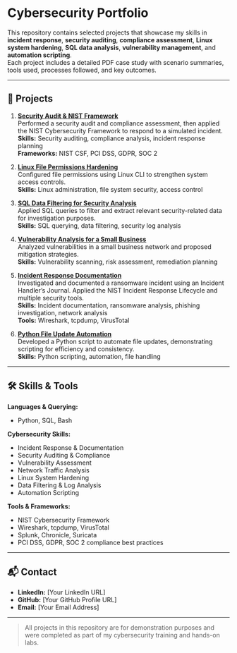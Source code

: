 # Cybersecurity Portfolio

This repository contains selected projects that showcase my skills in **incident response**, **security auditing**, **compliance assessment**, **Linux system hardening**, **SQL data analysis**, **vulnerability management**, and **automation scripting**.  
Each project includes a detailed PDF case study with scenario summaries, tools used, processes followed, and key outcomes.

---

## 📂 Projects

1. **[Security Audit & NIST Framework](01-Security-Audit-NIST/Security_Audit_NIST.pdf)**  
   Performed a security audit and compliance assessment, then applied the NIST Cybersecurity Framework to respond to a simulated incident.  
   **Skills:** Security auditing, compliance analysis, incident response planning  
   **Frameworks:** NIST CSF, PCI DSS, GDPR, SOC 2  

2. **[Linux File Permissions Hardening](02-Linux-File-Permissions/Linux_File_Permissions.pdf)**  
   Configured file permissions using Linux CLI to strengthen system access controls.  
   **Skills:** Linux administration, file system security, access control  

3. **[SQL Data Filtering for Security Analysis](03-SQL-Data-Filtering/SQL_Data_Filtering.pdf)**  
   Applied SQL queries to filter and extract relevant security-related data for investigation purposes.  
   **Skills:** SQL querying, data filtering, security log analysis  

4. **[Vulnerability Analysis for a Small Business](04-Vulnerability-Analysis/Vulnerability_Analysis.pdf)**  
   Analyzed vulnerabilities in a small business network and proposed mitigation strategies.  
   **Skills:** Vulnerability scanning, risk assessment, remediation planning  

5. **[Incident Response Documentation](05-Incident-Handler-Journal/Incident_Response_Portfolio.pdf)**  
   Investigated and documented a ransomware incident using an Incident Handler’s Journal. Applied the NIST Incident Response Lifecycle and multiple security tools.  
   **Skills:** Incident documentation, ransomware analysis, phishing investigation, network analysis  
   **Tools:** Wireshark, tcpdump, VirusTotal  

6. **[Python File Update Automation](06-Python-Automation/Python_File_Update.pdf)**  
   Developed a Python script to automate file updates, demonstrating scripting for efficiency and consistency.  
   **Skills:** Python scripting, automation, file handling  

---

## 🛠 Skills & Tools

**Languages & Querying:**  
- Python, SQL, Bash

**Cybersecurity Skills:**  
- Incident Response & Documentation  
- Security Auditing & Compliance  
- Vulnerability Assessment  
- Network Traffic Analysis  
- Linux System Hardening  
- Data Filtering & Log Analysis  
- Automation Scripting

**Tools & Frameworks:**  
- NIST Cybersecurity Framework  
- Wireshark, tcpdump, VirusTotal  
- Splunk, Chronicle, Suricata  
- PCI DSS, GDPR, SOC 2 compliance best practices

---

## 📬 Contact

- **LinkedIn:** [Your LinkedIn URL]  
- **GitHub:** [Your GitHub Profile URL]  
- **Email:** [Your Email Address]  

---

> All projects in this repository are for demonstration purposes and were completed as part of my cybersecurity training and hands-on labs.

